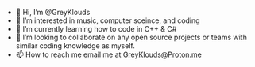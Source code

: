 - 👋 Hi, I’m @GreyKlouds
- 👀 I’m interested in music, computer sceince, and coding
- 🌱 I’m currently learning how to code in C++ & C#
- 💞️ I’m looking to collaborate on any open source projects or teams with similar coding knowledge as myself.
- 📫 How to reach me email me at GreyKlouds@Proton.me

<!---
GreyKlouds/GreyKlouds is a ✨ special ✨ repository because its `README.md` (this file) appears on your GitHub profile.
You can click the Preview link to take a look at your changes.
--->
